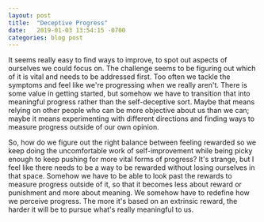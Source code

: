 ```yaml
---
layout: post
title:  "Deceptive Progress"
date:   2019-01-03 13:54:15 -0700
categories: blog post
---
```


It seems really easy to find ways to improve, to spot out aspects of ourselves we could focus on. The challenge seems to be figuring out which of it is vital and needs to be addressed first. Too often we tackle the symptoms and feel like we're progressing when we really aren't. There is some value in getting started, but somehow we have to transition that into meaningful progress rather than the self-deceptive sort. Maybe that means relying on other people who can be more objective about us than we can; maybe it means experimenting with different directions and finding ways to measure progress outside of our own opinion. 

So, how do we figure out the right balance between feeling rewarded so we keep doing the uncomfortable work of self-improvement while being picky enough to keep pushing for more vital forms of progress? It's strange, but I feel like there needs to be a way to be rewarded without losing ourselves in that space. Somehow we have to be able to look past the rewards to measure progress outside of it, so that it becomes less about reward or punishment and more about meaning. We somehow have to redefine how we perceive progress. The more it's based on an extrinsic reward, the harder it will be to pursue what's really meaningful to us. 

